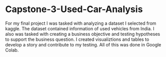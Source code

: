 # Capstone-3-Used-Car-Analysis
For my final project I was tasked with analyzing a dataset I selected from kaggle. The dataset contained information of used vehicles from India. I also was tasked with creating a business objective and testing hypotheses to support the business question. I created visualiztions and tables to develop a story and contribute to my testing. All of this was done in Google Colab. 
